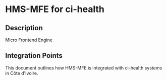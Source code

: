 # HMS-MFE for ci-health

## Description

Micro Frontend Engine

## Integration Points

This document outlines how HMS-MFE is integrated with ci-health systems in Côte d'Ivoire.
